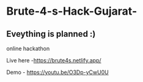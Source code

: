 # Brute-4-s-Hack-Gujarat-
## Eveything is planned :)
online hackathon 

Live here -https://brute4s.netlify.app/

Demo - https://youtu.be/O3Dp-yCwU0U
